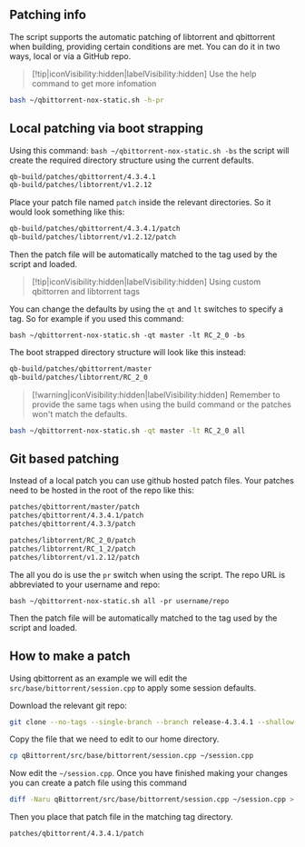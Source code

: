 ## Patching info

The script supports the automatic patching of libtorrent and qbittorrent when building, providing certain conditions are met. You can do it in two ways, local or via a GitHub repo.

> [!tip|iconVisibility:hidden|labelVisibility:hidden] Use the help command to get more infomation

```bash
bash ~/qbittorrent-nox-static.sh -h-pr
```

## Local patching via boot strapping

Using this command: `bash ~/qbittorrent-nox-static.sh -bs` the script will create the required directory structure using the current defaults.

```bash
qb-build/patches/qbittorrent/4.3.4.1
qb-build/patches/libtorrent/v1.2.12
```

Place your patch file named `patch` inside the relevant directories.  So it would look something like this:

```bash
qb-build/patches/qbittorrent/4.3.4.1/patch
qb-build/patches/libtorrent/v1.2.12/patch
```

Then the patch file will be automatically matched to the tag used by the script and loaded.

> [!tip|iconVisibility:hidden|labelVisibility:hidden] Using custom qbittorren and libtorrent tags

You can change the defaults by using the `qt` and `lt` switches to specify a tag. So for example if you used this command:

`bash ~/qbittorrent-nox-static.sh -qt master -lt RC_2_0 -bs`

The boot strapped directory structure will look like this instead:

```bash
qb-build/patches/qbittorrent/master
qb-build/patches/libtorrent/RC_2_0
```

> [!warning|iconVisibility:hidden|labelVisibility:hidden] Remember to provide the same tags when using the build command or the patches won't match the defaults.

```bash
bash ~/qbittorrent-nox-static.sh -qt master -lt RC_2_0 all
```

## Git based patching

Instead of a local patch you can use github hosted patch files. Your patches need to be hosted in the root of the repo like this:

<!-- tabs:start -->

<!-- tab: qbittorrent -->

```bash
patches/qbittorrent/master/patch
patches/qbittorrent/4.3.4.1/patch
patches/qbittorrent/4.3.3/patch
```

<!-- tab: libtorrent -->

```bash
patches/libtorrent/RC_2_0/patch
patches/libtorrent/RC_1_2/patch
patches/libtorrent/v1.2.12/patch
```

<!-- tabs:end -->

The all you do is use the `pr` switch when using the script. The repo URL is abbreviated to your username and repo:

`bash ~/qbittorrent-nox-static.sh all -pr username/repo`

Then the patch file will be automatically matched to the tag used by the script and loaded.

## How to make a patch

Using qbittorrent as an example we will edit the `src/base/bittorrent/session.cpp` to apply some session defaults.

Download the relevant git repo:

```bash
git clone --no-tags --single-branch --branch release-4.3.4.1 --shallow-submodules --recurse-submodules --depth 1 https://github.com/qbittorrent/qBittorrent.git
```

Copy the file that we need to edit to our home directory.

```bash
cp qBittorrent/src/base/bittorrent/session.cpp ~/session.cpp
```

Now edit the `~/session.cpp`. Once you have finished making your changes you can create a patch file using this command

```bash
diff -Naru qBittorrent/src/base/bittorrent/session.cpp ~/session.cpp > ~/patch
```

Then you place that patch file in the matching tag directory.

```bash
patches/qbittorrent/4.3.4.1/patch
```

